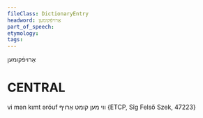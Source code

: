 ```yaml
---
fileClass: DictionaryEntry
headword: אַרויפֿקומען
part_of_speech: 
etymology: 
tags: 
---
```

אַרויפֿקומען

CENTRAL
========

vi mən kɩmt əróuf ווי מען קומט אַרויף {ETCP, Sîg Felső Szek, 47223}

